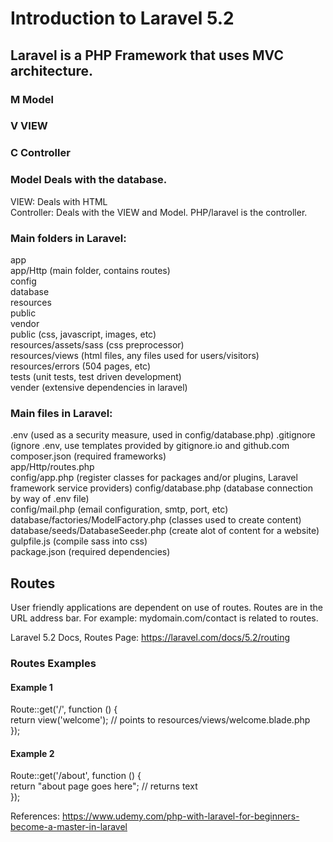# Introduction to Laravel 5.2

## Laravel is a PHP Framework that uses MVC architecture.  
  
### M Model  
### V VIEW  
### C Controller  

### Model Deals with the database.  
VIEW: Deals with HTML   
Controller: Deals with the VIEW and Model. PHP/laravel is the controller.  

### Main folders in Laravel:  
app  
app/Http (main folder, contains routes)  
config    
database  
resources  
public  
vendor  
public  (css, javascript, images, etc)  
resources/assets/sass (css preprocessor)  
resources/views (html files, any files used for users/visitors)
resources/errors  (504 pages, etc)  
tests (unit tests, test driven development)  
vender (extensive dependencies in laravel)  

### Main files in Laravel:  
.env  (used as a security measure, used in config/database.php)
.gitignore (ignore .env, use templates provided by gitignore.io and github.com    
composer.json (required frameworks)      
app/Http/routes.php  
config/app.php (register classes for packages and/or plugins, Laravel framework service providers)
config/database.php (database connection by way of .env file)  
config/mail.php (email configuration, smtp, port, etc)  
database/factories/ModelFactory.php (classes used to create content)  
database/seeds/DatabaseSeeder.php (create alot of content for a website)
gulpfile.js (compile sass into css)  
package.json (required dependencies)  
   
## Routes  
User friendly applications are dependent on use of routes. Routes are in the URL address bar. For example: mydomain.com/contact is related to routes.  
  
Laravel 5.2 Docs, Routes Page: https://laravel.com/docs/5.2/routing   
  
### Routes Examples  
#### Example 1
Route::get('/', function () {  
    return view('welcome'); // points to resources/views/welcome.blade.php  
});   
#### Example 2  
Route::get('/about', function () {  
    return "about page goes here";  // returns text  
});  

   
   
   
References: https://www.udemy.com/php-with-laravel-for-beginners-become-a-master-in-laravel  
